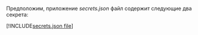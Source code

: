 Предположим, приложение *secrets.json* файл содержит следующие два секрета:

[!INCLUDE[secrets.json file](secrets-json-file.md)]